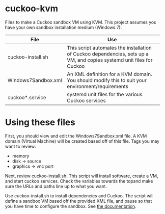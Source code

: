 # cuckoo-kvm
Files to make a Cuckoo sandbox VM using KVM. This project assumes you have your own sandbox installation medium (Windows 7).

|File|Use|
|----|---|
|cuckoo-install.sh|This script automates the installation of Cuckoo dependencies, sets up a VM, and copies systemd unit files for Cuckoo|
|Windows7Sandbox.xml|An XML definition for a KVM domain. You should modify this to suit your environment/requirements|
|cuckoo\*.service|systemd unit files for the various Cuckoo services|

# Using these files
First, you should view and edit the Windows7Sandbox.xml file. A KVM domain (Virtual Machine) will be created based off of this file. Tags you may want to review:
* memory
* disk -> source
* graphics -> vnc port

Next, review cuckoo-install.sh. This script will install software, create a VM, and start cuckoo services. Check the variables towards the topand make sure the URLs and paths line up to what you want.

Use cuckoo-install.sh to install dependencies and Cuckoo. The script will define a sandbox VM based off the provided XML file, and pause so that you have time to configure the sandbox. See [the documentation](https://cuckoo.sh/docs/installation/guest/index.html).
